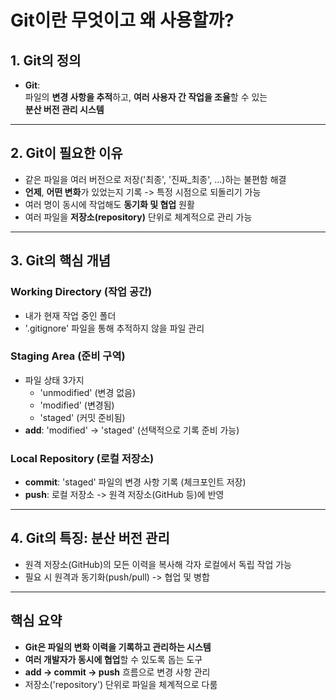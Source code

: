 # Git이란 무엇이고 왜 사용할까?

## 1. Git의 정의
- **Git**:  
  파일의 **변경 사항을 추적**하고, **여러 사용자 간 작업을 조율**할 수 있는  
  **분산 버전 관리 시스템**

---

## 2. Git이 필요한 이유
- 같은 파일을 여러 버전으로 저장('최종', '진짜_최종', …)하는 불편함 해결  
- **언제**, **어떤 변화**가 있었는지 기록 -> 특정 시점으로 되돌리기 가능  
- 여러 명이 동시에 작업해도 **동기화 및 협업** 원활  
- 여러 파일을 **저장소(repository)** 단위로 체계적으로 관리 가능  

---

## 3. Git의 핵심 개념
### Working Directory (작업 공간)
- 내가 현재 작업 중인 폴더  
- '.gitignore' 파일을 통해 추적하지 않을 파일 관리  

### Staging Area (준비 구역)
- 파일 상태 3가지  
  - 'unmodified' (변경 없음)  
  - 'modified' (변경됨)  
  - 'staged' (커밋 준비됨)  
- **add**: 'modified' -> 'staged' (선택적으로 기록 준비 가능)  

### Local Repository (로컬 저장소)
- **commit**: 'staged' 파일의 변경 사항 기록 (체크포인트 저장)  
- **push**: 로컬 저장소 -> 원격 저장소(GitHub 등)에 반영  

---

## 4. Git의 특징: 분산 버전 관리
- 원격 저장소(GitHub)의 모든 이력을 복사해 각자 로컬에서 독립 작업 가능  
- 필요 시 원격과 동기화(push/pull) -> 협업 및 병합  

---

##  핵심 요약
- **Git은 파일의 변화 이력을 기록하고 관리하는 시스템**  
- **여러 개발자가 동시에 협업**할 수 있도록 돕는 도구  
- **add -> commit -> push** 흐름으로 변경 사항 관리  
- 저장소('repository') 단위로 파일을 체계적으로 다룸
